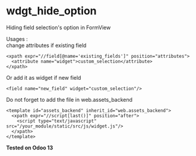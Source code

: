 # wdgt_hide_option
Hiding field selection's option in FormView


Usages :  
change attributes if existing field
```
<xpath expr="//field[@name='existing_fields']" position="attributes">
  <attribute name="widget">custom_selection</attribute>
</xpath>
```

Or add it as widget if new field  
```
<field name="new_field" widget="custom_selection"/>
```

Do not forget to add the file in web.assets_backend  
```
<template id="assets_backend" inherit_id="web.assets_backend">
  <xpath expr="//script[last()]" position="after">
    <script type="text/javascript" src="/your_module/static/src/js/widget.js"/>
  </xpath>
</template>
```
**Tested on Odoo 13**
